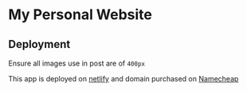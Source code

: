 # My Personal Website


## Deployment

Ensure all images use in post are of `400px`

This app is deployed on [netlify](https://app.netlify.com/teams/harphies/overview) and domain purchased on [Namecheap](https://ap.www.namecheap.com/domains/domaincontrolpanel/harphies.tech/domain)